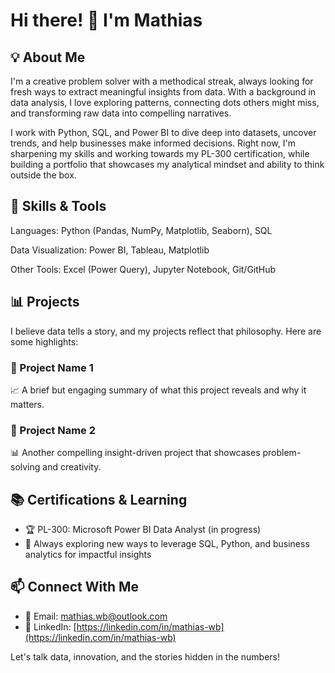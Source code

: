 # Hi there! 👋 I'm Mathias

## 💡 About Me

I'm a creative problem solver with a methodical streak, always looking for fresh ways to extract meaningful insights from data. With a background in data analysis, I love exploring patterns, connecting dots others might miss, and transforming raw data into compelling narratives.

I work with Python, SQL, and Power BI to dive deep into datasets, uncover trends, and help businesses make informed decisions. Right now, I'm sharpening my skills and working towards my PL-300 certification, while building a portfolio that showcases my analytical mindset and ability to think outside the box.

## 🔧 Skills & Tools

Languages: Python (Pandas, NumPy, Matplotlib, Seaborn), SQL

Data Visualization: Power BI, Tableau, Matplotlib

Other Tools: Excel (Power Query), Jupyter Notebook, Git/GitHub

## 📊 Projects

I believe data tells a story, and my projects reflect that philosophy. Here are some highlights:

### 📌 Project Name 1

📈 A brief but engaging summary of what this project reveals and why it matters.

### 📌 Project Name 2

📊 Another compelling insight-driven project that showcases problem-solving and creativity.

## 📚 Certifications & Learning

- 🏆 PL-300: Microsoft Power BI Data Analyst (in progress)
- 📖 Always exploring new ways to leverage SQL, Python, and business analytics for impactful insights

## 📫 Connect With Me

- 📧 Email: [mathias.wb@outlook.com](mailto:mathias.wb@outlook.com)
- 💼 LinkedIn: [https://linkedin.com/in/mathias-wb](https://linkedin.com/in/mathias-wb)

Let's talk data, innovation, and the stories hidden in the numbers!
